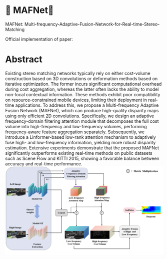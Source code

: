 # 🚀 MAFNet🚀 
MAFNet: Multi-frequency-Adaptive-Fusion-Network-for-Real-time-Stereo-Matching

Official implementation of paper:

# Abstract
Existing stereo matching networks typically rely on either cost-volume construction based on 3D convolutions or deformation methods based on iterative optimization. The former incurs significant computational overhead during cost aggregation, whereas the latter often lacks the ability to model non-local contextual information. These methods exhibit poor compatibility on resource-constrained mobile devices, limiting their deployment in real-time applications. To address this, we propose a Multi-frequency Adaptive Fusion Network (MAFNet), which can produce high-quality disparity maps using only efficient 2D convolutions. Specifically, we design an adaptive frequency-domain filtering attention module that decomposes the full cost volume into high-frequency and low-frequency volumes, performing frequency-aware feature aggregation separately. Subsequently, we introduce a Linformer-based low-rank attention mechanism to adaptively fuse high- and low-frequency information, yielding more robust disparity estimation. Extensive experiments demonstrate that the proposed MAFNet significantly outperforms existing real-time methods on public datasets such as Scene Flow and KITTI 2015, showing a favorable balance between accuracy and real-time performance.
![Example of reconstructions](assets/overview.png)
